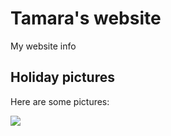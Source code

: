 # Tamara's website

My website info

## Holiday pictures

Here are some pictures:

![](https://media.istockphoto.com/id/1765301428/photo/athletic-man-climbs-a-rock-with-rope-and-carabiners-lead-climbing.jpg?s=1024x1024&w=is&k=20&c=V93_gSKPuutxSEs02NVRDL8Cyx86b-VIh9HB56qgeiM=)
